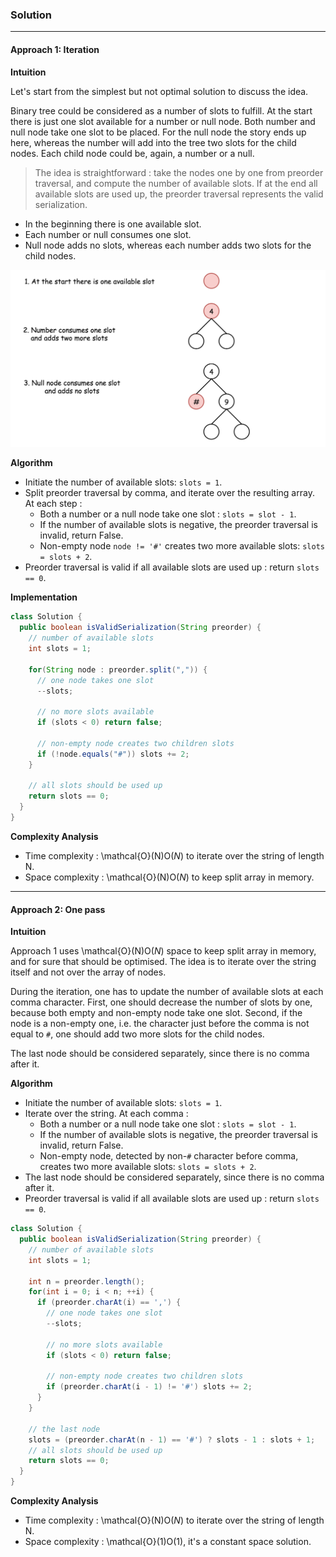 ### Solution

----

#### Approach 1: Iteration

**Intuition**

Let's start from the simplest but not optimal solution to discuss the idea.

Binary tree could be considered as a number of slots to fulfill. At the start there is just one slot available for a number or null node. Both number and null node take one slot to be placed. For the null node the story ends up here, whereas the number will add into the tree two slots for the child nodes. Each child node could be, again, a number or a null.

> The idea is straightforward : take the nodes one by one from preorder traversal, and compute the number of available slots. If at the end all available slots are used up, the preorder traversal represents the valid serialization.

- In the beginning there is one available slot.
- Each number or null consumes one slot.
- Null node adds no slots, whereas each number adds two slots for the child nodes.

![](img/rules.png)

**Algorithm**

- Initiate the number of available slots: `slots = 1`.
- Split preorder traversal by comma, and iterate over the resulting array. At each step :
  - Both a number or a null node take one slot : `slots = slot - 1`.
  - If the number of available slots is negative, the preorder traversal is invalid, return False.
  - Non-empty node `node != '#'` creates two more available slots: `slots = slots + 2`.
- Preorder traversal is valid if all available slots are used up : return `slots == 0`.

**Implementation**

```java
class Solution {
  public boolean isValidSerialization(String preorder) {
    // number of available slots
    int slots = 1;

    for(String node : preorder.split(",")) {
      // one node takes one slot
      --slots;

      // no more slots available
      if (slots < 0) return false;

      // non-empty node creates two children slots
      if (!node.equals("#")) slots += 2;
    }

    // all slots should be used up
    return slots == 0;
  }
}
```

**Complexity Analysis**

- Time complexity : \mathcal{O}(N)O(*N*) to iterate over the string of length N.
- Space complexity : \mathcal{O}(N)O(*N*) to keep split array in memory.

----

#### Approach 2: One pass

**Intuition**

Approach 1 uses \mathcal{O}(N)O(*N*) space to keep split array in memory, and for sure that should be optimised. The idea is to iterate over the string itself and not over the array of nodes.

During the iteration, one has to update the number of available slots at each comma character. First, one should decrease the number of slots by one, because both empty and non-empty node take one slot. Second, if the node is a non-empty one, i.e. the character just before the comma is not equal to `#`, one should add two more slots for the child nodes.

The last node should be considered separately, since there is no comma after it.



**Algorithm**

- Initiate the number of available slots: `slots = 1`.
- Iterate over the string. At each comma :
  - Both a number or a null node take one slot : `slots = slot - 1`.
  - If the number of available slots is negative, the preorder traversal is invalid, return False.
  - Non-empty node, detected by non-`#` character before comma, creates two more available slots: `slots = slots + 2`.
- The last node should be considered separately, since there is no comma after it.
- Preorder traversal is valid if all available slots are used up : return `slots == 0`.

```java
class Solution {
  public boolean isValidSerialization(String preorder) {
    // number of available slots
    int slots = 1;

    int n = preorder.length();
    for(int i = 0; i < n; ++i) {
      if (preorder.charAt(i) == ',') {
        // one node takes one slot
        --slots;

        // no more slots available
        if (slots < 0) return false;

        // non-empty node creates two children slots
        if (preorder.charAt(i - 1) != '#') slots += 2;
      }
    }

    // the last node
    slots = (preorder.charAt(n - 1) == '#') ? slots - 1 : slots + 1;
    // all slots should be used up
    return slots == 0;
  }
}
```



**Complexity Analysis**

- Time complexity : \mathcal{O}(N)O(*N*) to iterate over the string of length N.
- Space complexity : \mathcal{O}(1)O(1), it's a constant space solution.